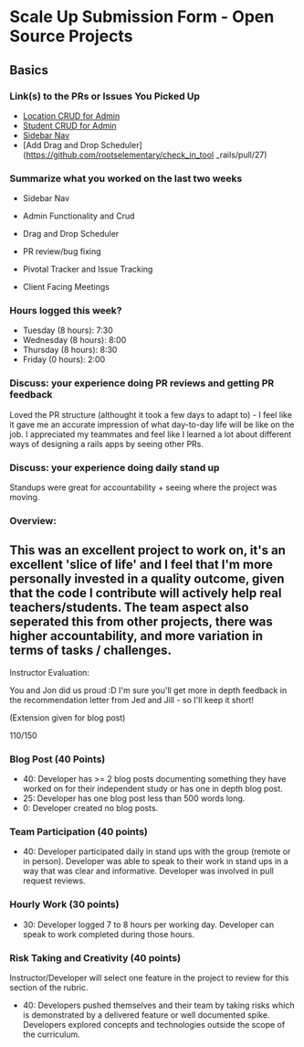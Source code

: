 # Scale Up Submission Form - Open Source Projects

## Basics

### Link(s) to the PRs or Issues You Picked Up
- [Location CRUD for Admin](https://github.com/rootselementary/check_in_tool_rails/pull/22)
- [Student CRUD for Admin](https://github.com/rootselementary/check_in_tool_rails/pull/16)
- [Sidebar Nav](https://github.com/rootselementary/check_in_tool_rails/pull/18)
- [Add Drag and Drop Scheduler](https://github.com/rootselementary/check_in_tool _rails/pull/27)

### Summarize what you worked on the last two weeks

- Sidebar Nav

- Admin Functionality and Crud

- Drag and Drop Scheduler

- PR review/bug fixing

- Pivotal Tracker and Issue Tracking 

- Client Facing Meetings

### Hours logged this week?

- Tuesday (8 hours): 7:30
- Wednesday (8 hours): 8:00
- Thursday (8 hours): 8:30
- Friday (0 hours): 2:00

### Discuss: your experience doing PR reviews and getting PR feedback

  Loved the PR structure (althought it took a few days to adapt to) - I feel like it gave me an accurate impression of what day-to-day life will be like on the job.
  I appreciated my teammates and feel like I learned a lot about different ways of designing a rails apps by seeing other PRs.

### Discuss: your experience doing daily stand up

  Standups were great for accountability + seeing where the project was moving.

### Overview: 

  This was an excellent project to work on, it's an excellent 'slice of life' and I feel that I'm more personally invested in a quality outcome, given that the code I contribute will actively help real teachers/students.
  The team aspect also seperated this from other projects, there was higher accountability, and more variation in terms of tasks / challenges.
-----

Instructor Evaluation:

You and Jon did us proud :D I'm sure you'll get more in depth feedback in the recommendation letter from Jed and Jill - so I'll keep it short!

(Extension given for blog post)

110/150

### Blog Post (40 Points)  
  * 40: Developer has >= 2 blog posts documenting something they have worked on for their independent study or has one in depth blog post.
  * 25: Developer has one blog post less than 500 words long.
  * 0: Developer created no blog posts.

### Team Participation (40 points)

  * 40: Developer participated daily in stand ups with the group (remote or in person). Developer was able to speak to their work in stand ups in a way that was clear and informative. Developer was involved in pull request reviews.

### Hourly Work (30 points)

  * 30: Developer logged 7 to 8 hours per working day. Developer can speak to work completed during those hours.

### Risk Taking and Creativity (40 points)

  Instructor/Developer will select one feature in the project to review for this section of the rubric.

  * 40: Developers pushed themselves and their team by taking risks which is demonstrated by a delivered feature or well documented spike. Developers explored concepts and technologies outside the scope of the curriculum.
